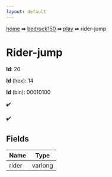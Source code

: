 ```yaml
---
layout: default
---
```


[home](/) ➡ [bedrock150](/protocol/bedrock150) ➡ [play](/protocol/bedrock150/play) ➡ rider-jump

# Rider-jump

**Id**: 20

**Id** (hex): 14

**Id** (bin): 00010100

✔️

✔️

## Fields

Name | Type
---|---
rider | varlong

